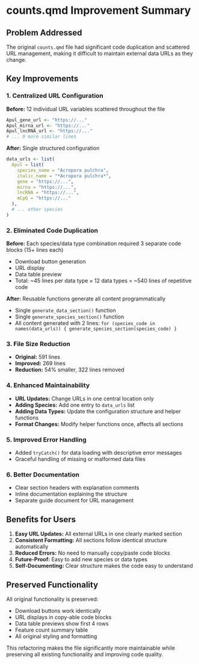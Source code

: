 # counts.qmd Improvement Summary

## Problem Addressed
The original `counts.qmd` file had significant code duplication and scattered URL management, making it difficult to maintain external data URLs as they change.

## Key Improvements

### 1. Centralized URL Configuration
**Before:** 12 individual URL variables scattered throughout the file
```r
Apul_gene_url <- "https://..."
Apul_mirna_url <- "https://..."
Apul_lncRNA_url <- "https://..."
# ... 9 more similar lines
```

**After:** Single structured configuration
```r
data_urls <- list(
  Apul = list(
    species_name = "Acropora pulchra",
    italic_name = "*Acropora pulchra*",
    gene = "https://...",
    mirna = "https://...",
    lncRNA = "https://...",
    mCpG = "https://..."
  ),
  # ... other species
)
```

### 2. Eliminated Code Duplication
**Before:** Each species/data type combination required 3 separate code blocks (15+ lines each)
- Download button generation
- URL display 
- Data table preview
- Total: ~45 lines per data type × 12 data types = ~540 lines of repetitive code

**After:** Reusable functions generate all content programmatically
- Single `generate_data_section()` function
- Single `generate_species_section()` function  
- All content generated with 2 lines: `for (species_code in names(data_urls)) { generate_species_section(species_code) }`

### 3. File Size Reduction
- **Original:** 591 lines
- **Improved:** 269 lines
- **Reduction:** 54% smaller, 322 lines removed

### 4. Enhanced Maintainability
- **URL Updates:** Change URLs in one central location only
- **Adding Species:** Add one entry to `data_urls` list
- **Adding Data Types:** Update the configuration structure and helper functions
- **Format Changes:** Modify helper functions once, affects all sections

### 5. Improved Error Handling
- Added `tryCatch()` for data loading with descriptive error messages
- Graceful handling of missing or malformed data files

### 6. Better Documentation
- Clear section headers with explanation comments
- Inline documentation explaining the structure
- Separate guide document for URL management

## Benefits for Users

1. **Easy URL Updates:** All external URLs in one clearly marked section
2. **Consistent Formatting:** All sections follow identical structure automatically
3. **Reduced Errors:** No need to manually copy/paste code blocks
4. **Future-Proof:** Easy to add new species or data types
5. **Self-Documenting:** Clear structure makes the code easy to understand

## Preserved Functionality
All original functionality is preserved:
- Download buttons work identically
- URL displays in copy-able code blocks
- Data table previews show first 4 rows
- Feature count summary table
- All original styling and formatting

This refactoring makes the file significantly more maintainable while preserving all existing functionality and improving code quality.